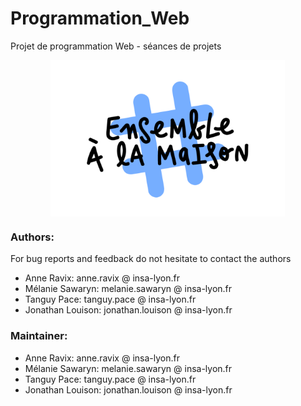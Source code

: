 # Programmation_Web
Projet de programmation Web - séances de projets

<div style="display: flex; justify-content: center;">
 <img src="logo.png" height="250">
</div>

### Authors:

For bug reports and feedback do not hesitate to contact the authors

+ Anne Ravix: anne.ravix @ insa-lyon.fr
+ Mélanie Sawaryn: melanie.sawaryn @ insa-lyon.fr
+ Tanguy Pace: tanguy.pace @ insa-lyon.fr
+ Jonathan Louison: jonathan.louison @ insa-lyon.fr

### Maintainer:

+ Anne Ravix: anne.ravix @ insa-lyon.fr
+ Mélanie Sawaryn: melanie.sawaryn @ insa-lyon.fr
+ Tanguy Pace: tanguy.pace @ insa-lyon.fr
+ Jonathan Louison: jonathan.louison @ insa-lyon.fr
